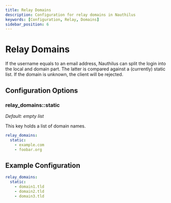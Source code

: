 ```yaml
---
title: Relay Domains
description: Configuration for relay domains in Nauthilus
keywords: [Configuration, Relay, Domains]
sidebar_position: 6
---
```


# Relay Domains

If the username equals to an email address, Nauthilus can split the login into the local and domain part. The latter is
compared against a (currently) static list. If the domain is unknown, the client will be rejected.

## Configuration Options

### relay_domains::static
_Default: empty list_

This key holds a list of domain names.

```yaml
relay_domains:
  static:
    - example.com
    - foobar.org
```

## Example Configuration

```yaml
relay_domains:
  static:
    - domain1.tld
    - domain2.tld
    - domain3.tld
```